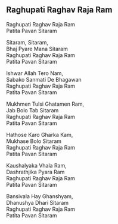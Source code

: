 ## Raghupati Raghav Raja Ram


Raghupati Raghav Raja Ram  
Patita Pavan Sitaram

Sitaram, Sitaram,  
Bhaj Pyare Mana Sitaram  
Raghupati Raghav Raja Ram  
Patita Pavan Sitaram

Ishwar Allah Tero Nam,  
Sabako Sanmati De Bhagawan  
Raghupati Raghav Raja Ram  
Patita Pavan Sitaram

Mukhmen Tulsi Ghatamen Ram,  
Jab Bolo Tab Sitaram  
Raghupati Raghav Raja Ram  
Patita Pavan Sitaram

Hathose Karo Gharka Kam,  
Mukhase Bolo Sitaram  
Raghupati Raghav Raja Ram  
Patita Pavan Sitaram

Kaushalyaka Vhala Ram,  
Dashrathjika Pyara Ram  
Raghupati Raghav Raja Ram  
Patita Pavan Sitaram

Bansivala Hay Ghanshyam,  
Dhanushya Dhari Sitaram  
Raghupati Raghav Raja Ram  
Patita Pavan Sitaram

